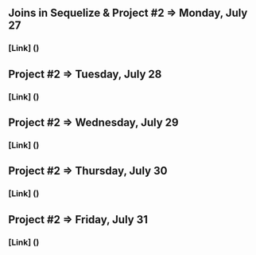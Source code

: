 ## Joins in Sequelize & Project #2 => Monday, July 27
### [Link] ()

## Project #2 => Tuesday, July 28
### [Link] ()

## Project #2 => Wednesday, July 29
### [Link] ()

## Project #2 => Thursday, July 30
### [Link] ()

## Project #2 => Friday, July 31
### [Link] ()